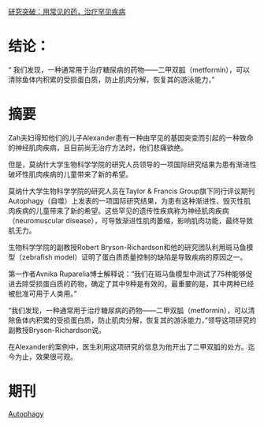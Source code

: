 
[研究突破：用常见的药，治疗罕见疾病](https://zhuanlan.zhihu.com/p/265361781)

# 结论：
  
“ 我们发现，一种通常用于治疗糖尿病的药物——二甲双胍（metformin），可以清除鱼体内积累的受损蛋白质，防止肌肉分解，恢复其的游泳能力，”
  
# 摘要 
Zah夫妇得知他们的儿子Alexander患有一种由罕见的基因突变而引起的一种致命的神经肌肉疾病，且目前尚无治疗方法时，他们悲痛欲绝。

但是，莫纳什大学生物科学学院的研究人员领导的一项国际研究结果为患有渐进性破坏性肌肉疾病的儿童带来了新的希望。

莫纳什大学生物科学学院的研究人员在Taylor & Francis Group旗下同行评议期刊Autophagy（自噬）上发表的一项国际研究结果，为患有这种渐进性、毁灭性肌肉疾病的儿童带来了新的希望。这些罕见的遗传性疾病称为神经肌肉疾病（neuromuscular disease），可导致渐进性肌肉萎缩，影响肌肉功能，最终导致肌无力。


生物科学学院的副教授Robert Bryson-Richardson和他的研究团队利用斑马鱼模型（zebrafish model）证明了蛋白质质量控制的缺陷是导致疾病的原因之一。

第一作者Avnika Ruparelia博士解释说：“我们在斑马鱼模型中测试了75种能够促进去除受损蛋白质的药物，确定了其中9种是有效的。最重要的是，其中两种已经被批准可用于人类用。”

“我们发现，一种通常用于治疗糖尿病的药物——二甲双胍（metformin），可以清除鱼体内积累的受损蛋白质，防止肌肉分解，恢复其的游泳能力，”领导这项研究的副教授Bryson-Richardson说。

在Alexander的案例中，医生利用这项研究的信息为他开出了二甲双胍的处方。迄今为止，效果很可观。

#  期刊
[Autophagy](https://www.tandfonline.com/toc/kaup20/current?utm_source=WeChat&utm_medium=social&utm_campaign=JPI16494&utm_term=post&)



